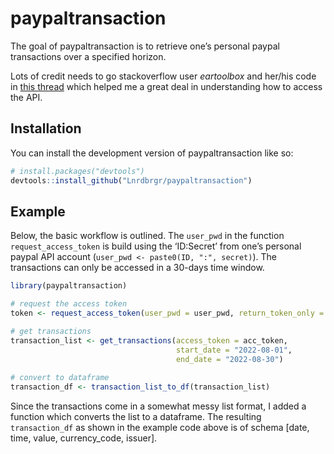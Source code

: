 
<!-- README.md is generated from README.Rmd. Please edit that file -->

# paypaltransaction

<!-- badges: start -->
<!-- badges: end -->

The goal of paypaltransaction is to retrieve one’s personal paypal
transactions over a specified horizon.

Lots of credit needs to go stackoverflow user *eartoolbox* and her/his
code in [this
thread](https://stackoverflow.com/questions/64534998/paypal-sandbox-to-live-transaction-search-api-not-working)
which helped me a great deal in understanding how to access the API.

## Installation

You can install the development version of paypaltransaction like so:

``` r
# install.packages("devtools")
devtools::install_github("Lnrdbrgr/paypaltransaction")
```

## Example

Below, the basic workflow is outlined. The `user_pwd` in the function
`request_access_token` is build using the ‘ID:Secret’ from one’s
personal paypal API account (`user_pwd <- paste0(ID, ":", secret)`). The
transactions can only be accessed in a 30-days time window.

``` r
library(paypaltransaction)

# request the access token
token <- request_access_token(user_pwd = user_pwd, return_token_only = TRUE)

# get transactions
transaction_list <- get_transactions(access_token = acc_token,
                                     start_date = "2022-08-01",
                                     end_date = "2022-08-30")
                                     
# convert to dataframe
transaction_df <- transaction_list_to_df(transaction_list)
```

Since the transactions come in a somewhat messy list format, I added a
function which converts the list to a dataframe. The resulting
`transaction_df` as shown in the example code above is of schema \[date,
time, value, currency_code, issuer\].
